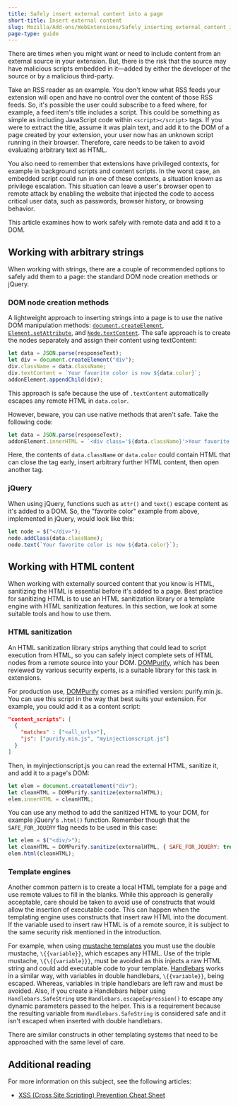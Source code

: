 ```yaml
---
title: Safely insert external content into a page
short-title: Insert external content
slug: Mozilla/Add-ons/WebExtensions/Safely_inserting_external_content_into_a_page
page-type: guide
---
```




There are times when you might want or need to include content from an external source in your extension. But, there is the risk that the source may have malicious scripts embedded in it—added by either the developer of the source or by a malicious third-party.

Take an RSS reader as an example. You don't know what RSS feeds your extension will open and have no control over the content of those RSS feeds. So, it's possible the user could subscribe to a feed where, for example, a feed item's title includes a script. This could be something as simple as including JavaScript code within `<script></script>` tags. If you were to extract the title, assume it was plain text, and add it to the DOM of a page created by your extension, your user now has an unknown script running in their browser. Therefore, care needs to be taken to avoid evaluating arbitrary text as HTML.

You also need to remember that extensions have privileged contexts, for example in background scripts and content scripts. In the worst case, an embedded script could run in one of these contexts, a situation known as privilege escalation. This situation can leave a user's browser open to remote attack by enabling the website that injected the code to access critical user data, such as passwords, browser history, or browsing behavior.

This article examines how to work safely with remote data and add it to a DOM.

## Working with arbitrary strings

When working with strings, there are a couple of recommended options to safely add them to a page: the standard DOM node creation methods or jQuery.

### DOM node creation methods

A lightweight approach to inserting strings into a page is to use the native DOM manipulation methods: [`document.createElement`](/Web/API/Document/createElement), [`Element.setAttribute`](/Web/API/Element/setAttribute), and [`Node.textContent`](/Web/API/Node/textContent). The safe approach is to create the nodes separately and assign their content using textContent:

```js example-good
let data = JSON.parse(responseText);
let div = document.createElement("div");
div.className = data.className;
div.textContent = `Your favorite color is now ${data.color}`;
addonElement.appendChild(div);
```

This approach is safe because the use of `.textContent` automatically escapes any remote HTML in `data.color`.

However, beware, you can use native methods that aren't safe. Take the following code:

```js example-bad
let data = JSON.parse(responseText);
addonElement.innerHTML = `<div class='${data.className}'>Your favorite color is now ${data.color}</div>`;
```

Here, the contents of `data.className` or `data.color` could contain HTML that can close the tag early, insert arbitrary further HTML content, then open another tag.

### jQuery

When using jQuery, functions such as `attr()` and `text()` escape content as it's added to a DOM. So, the "favorite color" example from above, implemented in jQuery, would look like this:

```js example-good
let node = $("</div>");
node.addClass(data.className);
node.text(`Your favorite color is now ${data.color}`);
```

## Working with HTML content

When working with externally sourced content that you know is HTML, sanitizing the HTML is essential before it's added to a page. Best practice for sanitizing HTML is to use an HTML sanitization library or a template engine with HTML sanitization features. In this section, we look at some suitable tools and how to use them.

### HTML sanitization

An HTML sanitization library strips anything that could lead to script execution from HTML, so you can safely inject complete sets of HTML nodes from a remote source into your DOM. [DOMPurify](https://github.com/cure53/DOMPurify), which has been reviewed by various security experts, is a suitable library for this task in extensions.

For production use, [DOMPurify](https://github.com/cure53/DOMPurify) comes as a minified version: purify.min.js. You can use this script in the way that best suits your extension. For example, you could add it as a content script:

```json
"content_scripts": [
  {
    "matches" : ["<all_urls>"],
    "js": ["purify.min.js", "myinjectionscript.js"]
  }
]
```

Then, in myinjectionscript.js you can read the external HTML, sanitize it, and add it to a page's DOM:

```js
let elem = document.createElement("div");
let cleanHTML = DOMPurify.sanitize(externalHTML);
elem.innerHTML = cleanHTML;
```

You can use any method to add the sanitized HTML to your DOM, for example jQuery's `.html()` function. Remember though that the `SAFE_FOR_JQUERY` flag needs to be used in this case:

```js
let elem = $("<div/>");
let cleanHTML = DOMPurify.sanitize(externalHTML, { SAFE_FOR_JQUERY: true });
elem.html(cleanHTML);
```

### Template engines

Another common pattern is to create a local HTML template for a page and use remote values to fill in the blanks. While this approach is generally acceptable, care should be taken to avoid use of constructs that would allow the insertion of executable code. This can happen when the templating engine uses constructs that insert raw HTML into the document. If the variable used to insert raw HTML is of a remote source, it is subject to the same security risk mentioned in the introduction.

For example, when using [mustache templates](https://mustache.github.io/) you must use the double mustache, `\{{variable}}`, which escapes any HTML. Use of the triple mustache, `\{\{{variable}}}`, must be avoided as this injects a raw HTML string and could add executable code to your template. [Handlebars](https://handlebarsjs.com/) works in a similar way, with variables in double handlebars, `\{{variable}}`, being escaped. Whereas, variables in triple handlebars are left raw and must be avoided. Also, if you create a Handlebars helper using `Handlebars.SafeString` use `Handlebars.escapeExpression()` to escape any dynamic parameters passed to the helper. This is a requirement because the resulting variable from `Handlebars.SafeString` is considered safe and it isn't escaped when inserted with double handlebars.

There are similar constructs in other templating systems that need to be approached with the same level of care.

## Additional reading

For more information on this subject, see the following articles:

- [XSS (Cross Site Scripting) Prevention Cheat Sheet](https://owasp.org/www-community/xss-filter-evasion-cheatsheet)

